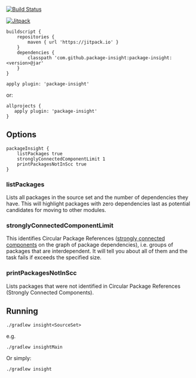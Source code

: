 [![Build Status](https://travis-ci.org/package-insight/package-insight.svg?branch=master)](https://travis-ci.org/package-insight/package-insight)

[![Jitpack](https://jitpack.io/v/package-insight/package-insight.svg)](https://jitpack.io/#package-insight/package-insight)

```
buildscript {
    repositories {
        maven { url 'https://jitpack.io' }
    }
    dependencies {
        classpath 'com.github.package-insight:package-insight:<version>@jar'
    }
}

apply plugin: 'package-insight'
```
or:
```
allprojects {
   apply plugin: 'package-insight'
}
```

## Options

```
packageInsight {
    listPackages true
    stronglyConnectedComponentLimit 1
    printPackagesNotInScc true
}
```

### listPackages

Lists all packages in the source set and the number of dependencies they have. This will highlight packages with zero
dependencies last as potential candidates for moving to other modules.

### stronglyConnectedComponentLimit

This identifies Circular Package References ([strongly connected components](https://en.wikipedia.org/wiki/Strongly_connected_component) on the graph of package dependencies), i.e. groups of packages that are interdependent. It will tell you about all of them and the task fails if exceeds the specified size.

### printPackagesNotInScc

Lists packages that were not identified in Circular Package References (Strongly Connected Components). 

## Running
```
./gradlew insight<SourceSet>
```
e.g.
```
./gradlew insightMain
```
Or simply:
```
./gradlew insight
```
